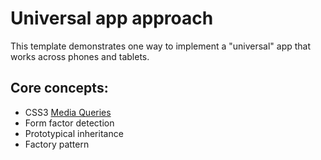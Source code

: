 # Universal app approach

This template demonstrates one way to implement a "universal" app that 
works across phones and tablets.

## Core concepts:

* CSS3 [Media Queries](http://css-tricks.com/css-media-queries/)
* Form factor detection
* Prototypical inheritance
* Factory pattern
